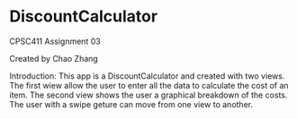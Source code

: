 # DiscountCalculator

CPSC411 Assignment 03

Created by Chao Zhang

Introduction: This app is a DiscountCalculator and created with two views. The first wiew allow the user to enter
all the data to calculate the cost of an item. The second view shows the user a graphical breakdown of the costs.
The user with a swipe geture can move from one view to another.
